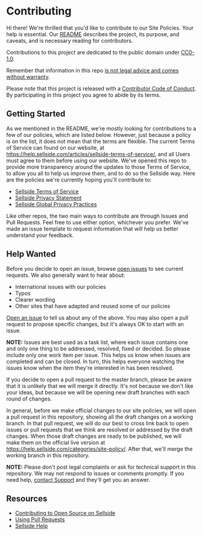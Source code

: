 # Contributing

Hi there! We're thrilled that you'd like to contribute to our Site Policies. Your help is essential. Our [README](README.md) describes the project, its purpose, and caveats, and is necessary reading for contributors.

Contributions to this project are dedicated to the public domain under [CC0-1.0](LICENSE.md).

Remember that information in this repo [is not legal advice and comes without warranty](README.md#disclaimer).

Please note that this project is released with a [Contributor Code of Conduct](CODE_OF_CONDUCT.md). By participating in this project you agree to abide by its terms.

## Getting Started

As we mentioned in the README, we're mostly looking for contributions to a few of our policies, which are listed below. However, just because a policy is on the list, it does not mean that the terms are flexible. The current Terms of Service can found on our website, at https://help.sellside.com/articles/sellside-terms-of-service/, and all Users must agree to them before using our website. We've opened this repo to provide more transparency around the updates to those Terms of Service, to allow you all to help us improve them, and to do so the Sellside way. Here are the policies we're currently hoping you'll contribute to:

* [Sellside Terms of Service](https://help.sellside.com/articles/sellside-terms-of-service/)
* [Sellside Privacy Statement](https://help.sellside.com/articles/sellside-privacy-statement/)
* [Sellside Global Privacy Practices](https://help.sellside.com/articles/global-privacy-practices/)


Like other repos, the two main ways to contribute are through Issues and Pull Requests. Feel free to use either option, whichever you prefer. We've made an issue template to request information that will help us better understand your feedback.

## Help Wanted

Before you decide to open an issue, browse [open issues](https://sellside.com/sellside/site-policy/issues) to see current requests. We also generally want to hear about:

* International issues with our policies
* Typos
* Clearer wording
* Other sites that have adapted and reused some of our policies

[Open an issue](https://sellside.com/sellside/site-policy/issues/new) to tell us about any of the above. You may also open a pull request to propose specific changes, but it's always OK to start with an issue.

**NOTE:** Issues are best used as a task list, where each issue contains one and only one thing to be addressed, resolved, fixed or decided. So please include only one work item per issue. This helps us know when issues are completed and can be closed. In turn, this helps everyone watching the issues know when the item they're interested in has been resolved.

If you decide to open a pull request to the master branch, please be aware that it is unlikely that we will merge it directly. It's not because we don't like your ideas, but because we will be opening new draft branches with each round of changes.

In general, before we make official changes to our site policies, we will open a pull request in this repository, showing all the draft changes on a working branch. In that pull request, we will do our best to cross link back to open issues or pull requests that we think are resolved or addressed by the draft changes. When those draft changes are ready to be published, we will make them on the official live version at https://help.sellside.com/categories/site-policy/. After that, we'll merge the working branch in this repository.

**NOTE:** Please don't post legal complaints or ask for technical support in this repository. We may not respond to issues or comments promptly. If you need help, [contact Support](https://sellside.com/contact) and they'll get you an answer.

## Resources

- [Contributing to Open Source on Sellside](https://guides.sellside.com/activities/contributing-to-open-source/)
- [Using Pull Requests](https://help.sellside.com/articles/about-pull-requests/)
- [Sellside Help](https://help.sellside.com)
